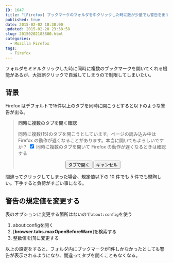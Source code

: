 ```yaml
---
ID: 1647
title: "[Firefox] ブックマークのフォルダを中クリックした時に数が少量でも警告を出す方法"
published: true
date: 2015-02-02 18:38:00
updated: 2015-02-28 23:38:58
slug: 20150202183800.html
categories:
  - Mozilla Firefox
tags:
  - Firefox
---
```


フォルダをミドルクリックした時に同時に複数のブックマークを開いてくれる機能があるが、大抵誤クリックで自滅してしまうので制限してしまいたい。

<!--more-->
<h2>背景</h2>
Firefox はデフォルトで15件以上のタブを同時に開こうとすると以下のような警告が出る。

<blockquote><b>同時に複数のタブを開く確認</b>

同時に複数(15)のタブを開こうとしています。ページの読み込み中は Firefox の動作が遅くなることがあります。本当に開いてもよろしいですか？
<input type="checkbox" checked> 同時に複数のタブを開いて Firefox の動作が遅くなるときは確認する

<center><button>タブで開く</button> <button>キャンセル</button></center>
</blockquote>

間違ってクリックしてしまった場合、規定値以下の 10 件でも 5 件でも鬱陶しい。下手すると負荷がすごい事になる。

<h2>警告の規定値を変更する</h2>
表のオプションに変更する箇所はないので<code>about:config</code>を使う
<ol>
 <li>about:configを開く</li>
 <li>[<b>browser.tabs.maxOpenBeforeWarn</b>]を検索する</li>
 <li>整数値を[<b>1</b>]に変更する</li>
</ol>
以上の設定をすると、フォルダ内にブックマークが1件しかなかったとしても警告が表示されるようになり、間違ってタブを開くこともなくなる。

